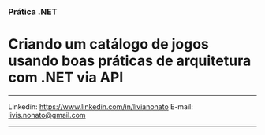 ### Prática .NET
# Criando um catálogo de jogos usando boas práticas de arquitetura com .NET via API

__________________________________
Linkedin: https://www.linkedin.com/in/livianonato
E-mail: livis.nonato@gmail.com
__________________________________
